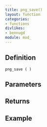 ```yaml
---
title: png_save()
layout: function
categories:
- functions
divlikes:
- bennugd
module: mod_
---
```


## Definition

    png_save ( )

## Parameters

## Returns

## Example
